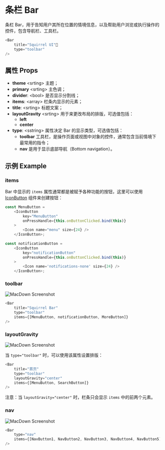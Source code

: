 # 条栏 Bar

条栏 Bar，用于告知用户其所在位置的情境信息，以及帮助用户浏览或执行操作的控件，包含导航栏、工具栏。

``` javascript
<Bar
    title="Squirrel UI"
    type="toolbar"
/>
```

## 属性 Props

* **theme** \<srting\> 主题；
* **primary** \<srting\> 主色调；
* **divider**: \<bool\> 是否显示分割线；
* **items**: \<array\> 栏条内显示的元素；
* **title**: \<srting\> 标题文案；
* **layoutGravity** \<srting\> 用于来更改布局的排版，可选值包括：
	* **left**
	* **center**
* **type**: \<sstring\> 属性决定 Bar 的显示类型，可选值包括：
	* **toolbar** 工具栏，是操作页面或视图中对象的控件，通常包含当前情境下最常用的指令；
	* **nav** 是用于显示底部导航（Bottom navigation）。


## 示例 Example

### items

Bar 中显示的 `items` 属性通常都是被赋予各种功能的按钮，这里可以使用 [IconButton](https://github.com/iinterest/squirrel-react-native/docs/IconButton "IconButton") 组件来创建按钮：

``` javascript
const MenuButton = 
    <IconButton
        key="MenuButton"
        onPressHandle={this.onButtonClicked.bind(this)}
    >
        <Icon name="menu" size={24} />
    </IconButton>;
    
const notificationButton =
    <IconButton
        key="notificationButton"
        onPressHandle={this.onButtonClicked.bind(this)}
    >
        <Icon name='notifications-none' size={24} />
    </IconButton>;

```

### toolbar

![MacDown Screenshot](https://github.com/iinterest/squirrel-react-native/images/bar-toolbar.png)

``` javascript
<Bar
	title="Squirrel Bar"
	type="toolbar"
	items={[MenuButton, notificationButton, MoreButton]}
/>
```

### layoutGravity

![MacDown Screenshot](https://github.com/iinterest/squirrel-react-native/images/bar-toolbar-layoutGravity.png)

当 `type="toolbar"` 时，可以使用该属性设置排版： 

``` javascript
<Bar
    title="首页"
    type="toolbar"
    layoutGravity="center"
    items={[MenuButton, SearchButton]}
/>
```
注意：当 `layoutGravity="center"` 时，栏条只会显示 `items` 中的前两个元素。


### nav

![MacDown Screenshot](https://github.com/iinterest/squirrel-react-native/images/bar-nav.png)


``` javascript
<Bar
    type="nav"
    items={[NavButton1, NavButton2, NavButton3, NavButton4, NavButton5]}
/>

```






``` javascript

```